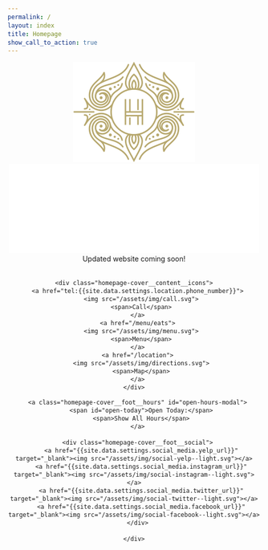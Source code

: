 ```yaml
---
permalink: /
layout: index
title: Homepage
show_call_to_action: true
---
```


<header class="homepage-cover cf-responsive">

  <div class="homepage-cover__overlay">
  </div>

  <div class="homepage-cover__content">
    <img class="homepage-cover__content__crest" src="/assets/img/logo--monogram--gold.svg">
    <img class="homepage-cover__content__masthead" src="/assets/img/logo--masthead.svg">
    <span class="homepage-cover__content__tagline editable">Updated website coming soon!</span>
    <br><br>

    <div class="homepage-cover__content__icons">
      <a href="tel:{{site.data.settings.location.phone_number}}">
        <img src="/assets/img/call.svg">
        <span>Call</span>
      </a>
      <a href="/menu/eats">
        <img src="/assets/img/menu.svg">
        <span>Menu</span>
      </a>
      <a href="/location">
        <img src="/assets/img/directions.svg">
        <span>Map</span>
      </a>
    </div>

  </div>


  <div class="homepage-cover__foot">
    <div class="homepage-cover__foot__container">

      <a class="homepage-cover__foot__hours" id="open-hours-modal">
        <span id="open-today">Open Today:</span>
        <span>Show All Hours</span>
      </a>

      <div class="homepage-cover__foot__social">
        <a href="{{site.data.settings.social_media.yelp_url}}" target="_blank"><img src="/assets/img/social-yelp--light.svg"></a>
        <a href="{{site.data.settings.social_media.instagram_url}}" target="_blank"><img src="/assets/img/social-instagram--light.svg"></a>
        <a href="{{site.data.settings.social_media.twitter_url}}" target="_blank"><img src="/assets/img/social-twitter--light.svg"></a>
        <a href="{{site.data.settings.social_media.facebook_url}}" target="_blank"><img src="/assets/img/social-facebook--light.svg"></a>
      </div>

    </div>
  </div>

</header>
